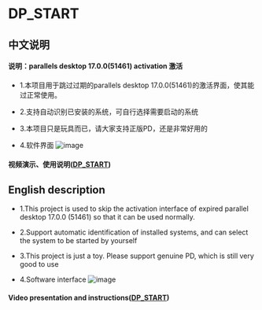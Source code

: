# DP_START
 ## 中文说明
 #### 说明：parallels desktop 17.0.0(51461) activation 激活

* 1.本项目用于跳过过期的parallels desktop 17.0.0(51461)的激活界面，使其能过正常使用。

* 2.支持自动识别已安装的系统，可自行选择需要启动的系统
  
* 3.本项目只是玩具而已，请大家支持正版PD，还是非常好用的

* 4.软件界面
![image](https://github.com/superCong/DP_START/raw/master/img/GUI.jpg)
#### 视频演示、使用说明([DP_START](https://www.bilibili.com/video/BV1B3411i7ig?from=search&seid=12855561690544258139&spm_id_from=333.337.0.0))

 ## English description
* 1.This project is used to skip the activation interface of expired parallel desktop 17.0.0 (51461) so that it can be used normally.

* 2.Support automatic identification of installed systems, and can select the system to be started by yourself

* 3.This project is just a toy. Please support genuine PD, which is still very good to use

* 4.Software interface
![image](https://github.com/superCong/DP_START/raw/master/img/GUI.jpg)
#### Video presentation and instructions([DP_START](https://www.bilibili.com/video/BV1B3411i7ig?from=search&seid=12855561690544258139&spm_id_from=333.337.0.0))
